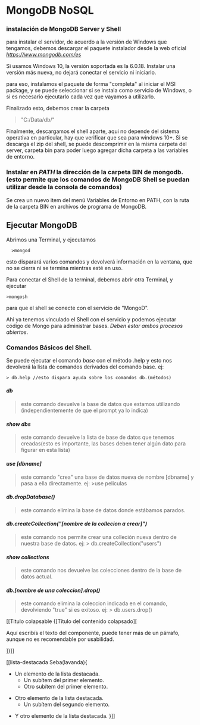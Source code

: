 # MongoDB NoSQL 

### instalación de MongoDB Server y Shell

para instalar el servidor, de acuerdo a la versión de Windows que tengamos, debemos descargar el paquete instalador desde la web oficial *https://www.mongodb.com/es*

Si usamos Windows 10, la versión soportada es la 6.0.18. Instalar una versión más nueva, no dejará conectar el servicio ni iniciarlo.

para eso, instalamos el paquete de forma "completa" al iniciar el MSI package, y se puede seleccionar si se instala como servicio de Windows, o si es necesario ejecutarlo cada vez que vayamos a utilizarlo.

Finalizado esto, debemos crear la carpeta  
> "C:/Data/db/"

Finalmente, descargamos el shell aparte, aqui no depende del sistema operativa en particular, hay que verificar que sea para windows 10+. 
Si se descarga el zip del shell, se puede descomprimir en la misma carpeta del server, carpeta bin para poder luego agregar dicha carpeta a las variables de entorno.

### Instalar en *PATH* la dirección de la carpeta BIN de mongodb. (esto permite que los comandos de MongoDB Shell se puedan utilizar desde la consola de comandos)

Se crea un nuevo item del menú Variables de Entorno en PATH, con la ruta de la carpeta BIN en archivos de programa de MongoDB.

## Ejecutar MongoDB

Abrimos una Terminal, y ejecutamos   

      >mongod

esto disparará varios comandos y devolverá información en la ventana, que  no se cierra ni se termina mientras esté en uso.

Para conectar el Shell de la terminal, debemos abrir otra Terminal, y ejecutar 

    >mongosh
para que el shell se conecte con el servicio de "MongoD".


Ahi ya tenemos vinculado el Shell con el servicio y podemos ejecutar código de Mongo para administrar bases. *Deben estar ambos procesos abiertos*.


### Comandos Básicos del Shell.


Se puede ejecutar el comando _base_ con el método .help y esto nos devolverá la lista de comandos derivados del comando base.
ej:

    > db.help //esto dispara ayuda sobre los comandos db.(métodos)
    

#### _db_

>  este comando devuelve la base de datos que estamos utilizando (independientemente de que el prompt ya lo indica)
 
#### _show dbs_

>  este comando devuelve la lista de base de datos que tenemos creadas(esto es importante, las bases deben tener algún dato para figurar en esta lista)

#### _use [dbname]_

>  este comando "crea" una base de datos nueva de nombre [dbname] y pasa a ella directamente.
> ej: >use peliculas

#### _db.dropDatabase()_

> este comando elimina la base de datos donde estábamos parados.

#### _db.createCollection("[nombre de la collecion a crear]")_

> este comando nos permite crear una colleción nueva dentro de nuestra base de datos.
> ej: > db.createCollection("users")


#### _show collections_

> este comando nos devuelve las colecciones dentro de la base de datos actual.

#### _db.[nombre de una coleccion].drop()_

> este comando elimina la coleccion indicada en el comando, devolviendo "true" si es exitoso.
> ej: > db.users.drop()


[[Titulo colapsable {[Título del contenido colapsado][

Aquí escribís el texto del componente, puede tener más de un párrafo, aunque no es recomendable por usabilidad.

]}]]


[[lista-destacada Seba(lavanda){
* Un elemento de la lista destacada.
   * Un subítem del primer elemento.
   * Otro subítem del primer elemento.
+ Otro elemento de la lista destacada.
   * Un subítem del segundo elemento.
- Y otro elemento de la lista destacada.
}]]


















